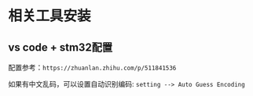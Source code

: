 # 相关工具安装



## vs code + stm32配置

配置参考：`https://zhuanlan.zhihu.com/p/511841536`

如果有中文乱码，可以设置自动识别编码: `setting --> Auto Guess Encoding` 